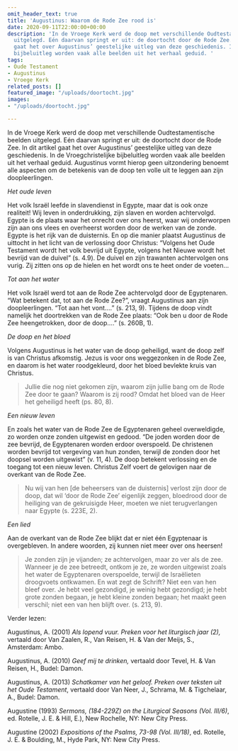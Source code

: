 ```yaml
---
omit_header_text: true
title: 'Augustinus: Waarom de Rode Zee rood is'
date: 2020-09-11T22:00:00+00:00
description: 'In de Vroege Kerk werd de doop met verschillende Oudtestamentische beelden
  uitgelegd. Eén daarvan springt er uit: de doortocht door de Rode Zee. In dit artikel
  gaat het over Augustinus’ geestelijke uitleg van deze geschiedenis. In de Vroegchristelijke
  bijbeluitleg worden vaak alle beelden uit het verhaal geduid. '
tags:
- Oude Testament
- Augustinus
- Vroege Kerk
related_posts: []
featured_image: "/uploads/doortocht.jpg"
images:
- "/uploads/doortocht.jpg"

---
```

In de Vroege Kerk werd de doop met verschillende Oudtestamentische beelden uitgelegd. Eén daarvan springt er uit: de doortocht door de Rode Zee. In dit artikel gaat het over Augustinus’ geestelijke uitleg van deze geschiedenis. In de Vroegchristelijke bijbeluitleg worden vaak alle beelden uit het verhaal geduid. Augustinus vormt hierop geen uitzondering benoemt alle aspecten om de betekenis van de doop ten volle uit te leggen aan zijn doopleerlingen.

_Het oude leven_

Het volk Israël leefde in slavendienst in Egypte, maar dat is ook onze realiteit! Wij leven in onderdrukking, zijn slaven en worden achtervolgd. Egypte is de plaats waar het onrecht over ons heerst, waar wij onderworpen zijn aan ons vlees en overheerst worden door de werken van de zonde. Egypte is het rijk van de duisternis. En op die manier plaatst Augustinus de uittocht in het licht van de verlossing door Christus: “Volgens het Oude Testament wordt het volk bevrijd uit Egypte, volgens het Nieuwe wordt het bevrijd van de duivel” (s. 4.9). De duivel en zijn trawanten achtervolgen ons vurig. Zij zitten ons op de hielen en het wordt ons te heet onder de voeten…

_Tot aan het water_

Het volk Israël werd tot aan de Rode Zee achtervolgd door de Egyptenaren. “Wat betekent dat, tot aan de Rode Zee?”, vraagt Augustinus aan zijn doopleerlingen. “Tot aan het vont….” (s. 213, 9). Tijdens de doop vindt namelijk het doortrekken van de Rode Zee plaats: “Ook ben u door de Rode Zee heengetrokken, door de doop….” (s. 260B, 1).

_De doop en het bloed_

Volgens Augustinus is het water van de doop geheiligd, want de doop zelf is van Christus afkomstig. Jezus is voor ons weggezonken in de Rode Zee, en daarom is het water roodgekleurd, door het bloed bevlekte kruis van Christus. 

> Jullie die nog niet gekomen zijn, waarom zijn jullie bang om de Rode Zee door te gaan? Waarom is zij rood? Omdat het bloed van de Heer het geheiligd heeft (ps. 80, 8).

_Een nieuw leven_

En zoals het water van de Rode Zee de Egyptenaren geheel overweldigde, zo worden onze zonden uitgewist en gedood. “De joden worden door de zee bevrijd, de Egyptenaren worden erdoor overspoeld. De christenen worden bevrijd tot vergeving van hun zonden, terwijl de zonden door het doopsel worden uitgewist” (v. 11, 4). De doop betekent verlossing en de toegang tot een nieuw leven. Christus Zelf voert de gelovigen naar de overkant van de Rode Zee. 

> Nu wij van hen \[de beheersers van de duisternis\] verlost zijn door de doop, dat wil ‘door de Rode Zee’ eigenlijk zeggen, bloedrood door de heiliging van de gekruisigde Heer, moeten we niet terugverlangen naar Egypte (s. 223E, 2).

_Een lied_

Aan de overkant van de Rode Zee blijkt dat er niet één Egyptenaar is overgebleven. In andere woorden, zij kunnen niet meer over ons heersen!

> Je zonden zijn je vijanden; ze achtervolgen, maar zo ver als de zee. Wanneer je de zee betreedt, ontkom je ze, ze worden uitgewist zoals het water de Egyptenaren overspoelde, terwijl de Israëlieten droogvoets ontkwamen. En wat zegt de Schrift? Niet een van hen bleef over. Je hebt veel gezondigd, je weinig hebt gezondigd; je hebt grote zonden begaan, je hebt kleine zonden begaan; het maakt geen verschil; niet een van hen blijft over. (s. 213, 9).

Verder lezen:

Augustinus, A. (2001) _Als lopend vuur. Preken voor het liturgisch jaar (2),_ vertaald door Van Zaalen, R., Van Reisen, H. & Van der Meijs, S., Amsterdam: Ambo.

Augustinus, A. (2010) _Geef mij te drinken,_ vertaald door Tevel, H. & Van Reisen, H., Budel: Damon.

Augustinus, A. (2013) _Schatkamer van het geloof. Preken over teksten uit het Oude Testament_, vertaald door Van Neer, J., Schrama, M. & Tigchelaar, A., Budel: Damon.

Augustine (1993) _Sermons, (184-229Z) on the Liturgical Seasons (Vol. III/6)_, ed. Rotelle, J. E. & Hill, E.), New Rochelle, NY: New City Press.

Augustine (2002) _Expositions of the Psalms, 73-98 (Vol. III/18)_, ed. Rotelle, J. E. & Boulding, M., Hyde Park, NY: New City Press.
